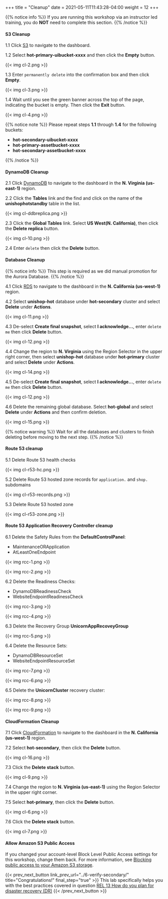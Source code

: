 +++
title = "Cleanup"
date =  2021-05-11T11:43:28-04:00
weight = 12
+++

{{% notice info %}}
If you are running this workshop via an instructor led training, you do **NOT** need to complete this section.
{{% /notice %}}

#### S3 Cleanup

1.1 Click [S3](https://us-east-1.console.aws.amazon.com/s3/home?region=us-east-1#/) to navigate to the dashboard.

1.2 Select **hot-primary-uibucket-xxxx** and then click the **Empty** button.

{{< img cl-2.png >}}

1.3 Enter `permanently delete` into the confirmation box and then click **Empty**.

{{< img cl-3.png >}}

1.4 Wait until you see the green banner across the top of the page, indicating the bucket is empty. Then click the **Exit** button.

{{< img cl-4.png >}}

{{% notice note %}}
Please repeat steps **1.1** through **1.4** for the following buckets:

- **hot-secondary-uibucket-xxxx**
- **hot-primary-assetbucket-xxxx**
- **hot-secondary-assetbucket-xxxx**

{{% /notice %}}

#### DynamoDB Cleanup

2.1 Click [DynamoDB](https://us-east-1.console.aws.amazon.com/dynamodb/home?region=us-east-1#/) to navigate to the dashboard in the **N. Virginia (us-east-1)** region.

2.2 Click the **Tables** link and the find and click on the name of the **unishophotstandby** table in the list.

{{< img cl-ddbreplica.png >}}

2.3 Click the **Global Tables** link.  Select **US West(N. California)**, then click the **Delete replica** button.

{{< img cl-10.png >}}

2.4 Enter `delete` then click the **Delete** button.

#### Database Cleanup

{{% notice info %}}
This step is required as we did manual promotion for the Aurora Database.
{{% /notice %}}

4.1 Click [RDS](https://us-west-1.console.aws.amazon.com/rds/home?region=us-west-1#databases:) to navigate to the dashboard in the **N. California (us-west-1)** region.

4.2 Select **unishop-hot** database under **hot-secondary** cluster and select **Delete** under **Actions**.

{{< img cl-11.png >}}

4.3 De-select **Create final snapshot**, select **I acknowledge...**, enter `delete me` then click **Delete** button.

{{< img cl-12.png >}}

4.4 Change the region to **N. Virginia** using the Region Selector in the upper right corner, then select **unishop-hot** database under **hot-primary** cluster and select **Delete** under **Actions**.

{{< img cl-14.png >}}

4.5 De-select **Create final snapshot**, select **I acknowledge...**, enter `delete me` then click **Delete** button.

{{< img cl-12.png >}}

4.6 Delete the remaining global database. Select **hot-global** and select **Delete** under **Actions** and then confirm deletion.

{{< img cl-15.png >}}

{{% notice warning %}}
Wait for all the databases and clusters to finish deleting before moving to the next step.
{{% /notice %}}

#### Route 53 cleanup

5.1 Delete Route 53 health checks

{{< img cl-r53-hc.png >}}

5.2 Delete Route 53 hosted zone records for `application.` and `shop.` subdomains

{{< img cl-r53-records.png >}}

5.3 Delete Route 53 hosted zone

{{< img cl-r53-zone.png >}}

#### Route 53 Application Recovery Controller cleanup

6.1 Delete the Safety Rules from the **DefaultControlPanel**:
* MaintenanceORApplication
* AtLeastOneEndpoint

{{< img rcc-1.png >}}

{{< img rcc-2.png >}}

6.2 Delete the Readiness Checks:
* DynamoDBReadinessCheck
* WebsiteEndpointReadinessCheck

{{< img rcc-3.png >}}

{{< img rcc-4.png >}}

6.3 Delete the Recovery Group **UnicornAppRecoveyGroup**

{{< img rcc-5.png >}}

6.4 Delete the Resource Sets:
* DynamoDBResourceSet
* WebsiteEndpointResourceSet

{{< img rcc-7.png >}}

{{< img rcc-6.png >}}

6.5 Delete the **UnicornCluster** recovery cluster:

{{< img rcc-8.png >}}

{{< img rcc-9.png >}}

#### CloudFormation Cleanup

7.1 Click [CloudFormation](https://us-west-1.console.aws.amazon.com/cloudformation/home?region=us-west-1#/) to navigate to the dashboard in the **N. California (us-west-1)** region.

7.2 Select **hot-secondary**, then click the **Delete** button.

{{< img cl-16.png >}}

7.3 Click the **Delete stack** button.

{{< img cl-9.png >}}

7.4 Change the region to **N. Virginia (us-east-1)** using the Region Selector in the upper right corner.

7.5 Select **hot-primary**, then click the **Delete** button.

{{< img cl-6.png >}}

7.6 Click the **Delete stack** button.

{{< img cl-7.png >}}

#### Allow Amazon S3 Public Access

If you changed your account-level Block Level Public Access settings for this workshop, change them back. For more information, see [Blocking public access to your Amazon S3 storage](https://docs.aws.amazon.com/AmazonS3/latest/userguide/access-control-block-public-access.html). 

{{< prev_next_button link_prev_url="../6-verify-secondary/" title="Congratulations!" final_step="true" >}}
This lab specifically helps you with the best practices covered in question [REL 13  How do you plan for disaster recovery (DR)](https://docs.aws.amazon.com/wellarchitected/latest/framework/a-failure-management.html)
{{< /prev_next_button >}}

